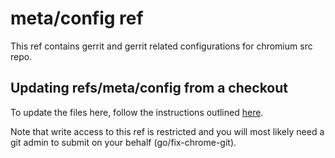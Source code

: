 # meta/config ref
This ref contains gerrit and gerrit related configurations for chromium
src repo.

## Updating refs/meta/config from a checkout
To update the files here, follow the instructions outlined
[here](https://chromium.googlesource.com/chromium/src/tools/mb/+/HEAD/docs/user_guide.md#The-config-file).

Note that write access to this ref is restricted and you will most likely need
a git admin to submit on your behalf (go/fix-chrome-git).
